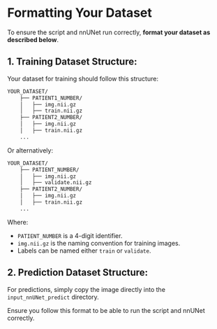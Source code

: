 # Formatting Your Dataset

To ensure the script and nnUNet run correctly, **format your dataset as described below**.

## 1. Training Dataset Structure:

Your dataset for training should follow this structure:

```bash
YOUR_DATASET/
    ├── PATIENT1_NUMBER/
    │   ├── img.nii.gz
    │   ├── train.nii.gz
    ├── PATIENT2_NUMBER/
    │   ├── img.nii.gz
    │   ├── train.nii.gz
    ... 
```

Or alternatively:

```bash
YOUR_DATASET/
    ├── PATIENT_NUMBER/
    │   ├── img.nii.gz
    │   ├── validate.nii.gz
    ├── PATIENT2_NUMBER/
    │   ├── img.nii.gz
    │   ├── train.nii.gz
    ... 
```

Where:
- `PATIENT_NUMBER` is a 4-digit identifier.
- `img.nii.gz` is the naming convention for training images.
- Labels can be named either `train` or `validate`.

## 2. Prediction Dataset Structure:

For predictions, simply copy the image directly into the `input_nnUNet_predict` directory.


Ensure you follow this format to be able to run the script and nnUNet correctly.
